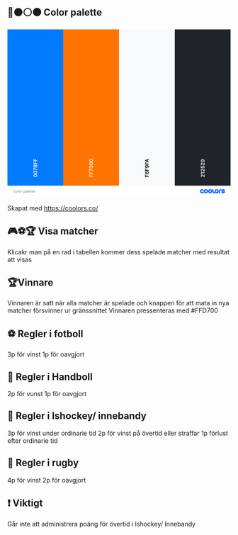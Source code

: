 ## 🔵🟠⚪⚫ Color palette 

![Color palette](https://github.com/Dackefrsik/Tornament-webbapp/blob/main/tournament-manging-webbapp/src/assets/Color%20palette.png)

Skapat med https://coolors.co/

## 🎮⚽️🏆 Visa matcher 

Klicakr man på en rad i tabellen kommer dess spelade matcher med resultat att visas

## 🏆Vinnare

Vinnaren är satt när alla matcher är spelade och knappen för att mata in nya matcher försvinner ur gränssnittet
Vinnaren pressenteras med #FFD700

## ⚽️ Regler i fotboll 

3p för vinst 
1p för oavgjort 

## 🤾 Regler i Handboll

2p för vunst
1p för oavgjort

## 🏒 Regler i Ishockey/ innebandy

3p för vinst under ordinarie tid
2p för vinst på övertid eller straffar
1p förlust efter ordinarie tid

## 🏈 Regler i rugby 

4p för vinst
2p för oavgjort

## ❗ Viktigt 

Går inte att administrera poäng för övertid i Ishockey/ Innebandy
